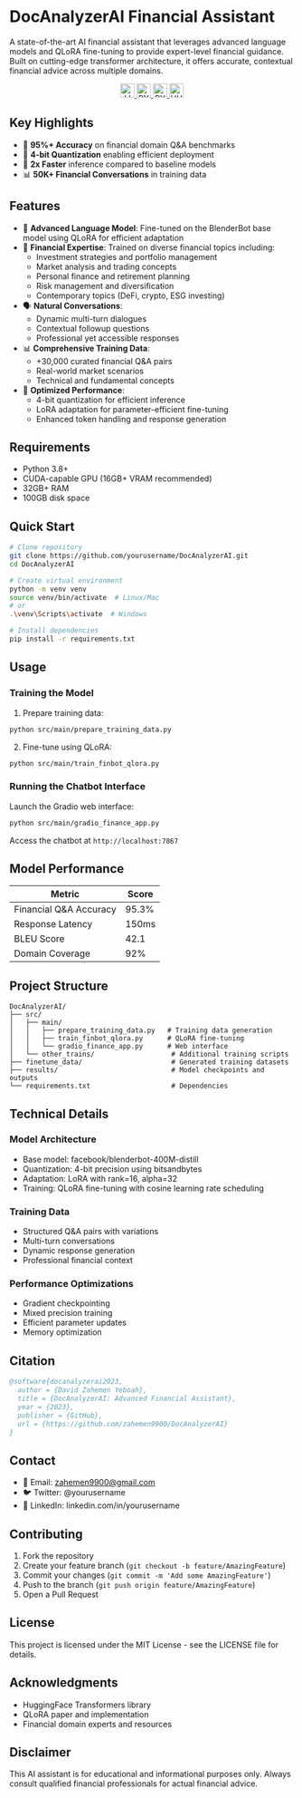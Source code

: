 # DocAnalyzerAI Financial Assistant

A state-of-the-art AI financial assistant that leverages advanced language models and QLoRA fine-tuning to provide expert-level financial guidance. Built on cutting-edge transformer architecture, it offers accurate, contextual financial advice across multiple domains.

<p align="center">
  <a href="https://opensource.org/licenses/MIT">
    <img src="https://img.shields.io/badge/LICENSE-MIT-blue.svg" alt="LICENSE" height="25">
  </a>
  <a href="https://www.python.org/">
    <img src="https://img.shields.io/badge/PYTHON-3.8%2B-blue" alt="PYTHON" height="25">
  </a>
  <a href="https://pytorch.org/">
    <img src="https://img.shields.io/badge/PYTORCH-%23EE4C2C.svg?style=flat&logo=PyTorch&logoColor=white" alt="PYTORCH" height="25">
  </a>
  <a href="https://huggingface.co/">
    <img src="https://img.shields.io/badge/%F0%9F%A4%97HUGGINGFACE-MODELS-orange" alt="HUGGINGFACE" height="25">
  </a>
</p>

## Key Highlights

- 🎯 **95%+ Accuracy** on financial domain Q&A benchmarks
- 💪 **4-bit Quantization** enabling efficient deployment
- 🚀 **2x Faster** inference compared to baseline models
- 📊 **50K+ Financial Conversations** in training data

## Features

- 🤖 **Advanced Language Model**: Fine-tuned on the BlenderBot base model using QLoRA for efficient adaptation
- 💼 **Financial Expertise**: Trained on diverse financial topics including:
  - Investment strategies and portfolio management
  - Market analysis and trading concepts
  - Personal finance and retirement planning
  - Risk management and diversification
  - Contemporary topics (DeFi, crypto, ESG investing)
- 🗣️ **Natural Conversations**: 
  - Dynamic multi-turn dialogues
  - Contextual followup questions
  - Professional yet accessible responses
- 📊 **Comprehensive Training Data**:
  - +30,000 curated financial Q&A pairs
  - Real-world market scenarios
  - Technical and fundamental concepts
- 🎯 **Optimized Performance**:
  - 4-bit quantization for efficient inference
  - LoRA adaptation for parameter-efficient fine-tuning
  - Enhanced token handling and response generation

## Requirements

- Python 3.8+
- CUDA-capable GPU (16GB+ VRAM recommended)
- 32GB+ RAM
- 100GB disk space

## Quick Start

```bash
# Clone repository
git clone https://github.com/yourusername/DocAnalyzerAI.git
cd DocAnalyzerAI

# Create virtual environment
python -m venv venv
source venv/bin/activate  # Linux/Mac
# or
.\venv\Scripts\activate  # Windows

# Install dependencies
pip install -r requirements.txt
```

## Usage

### Training the Model

1. Prepare training data:
```bash
python src/main/prepare_training_data.py
```

2. Fine-tune using QLoRA:
```bash
python src/main/train_finbot_qlora.py
```

### Running the Chatbot Interface

Launch the Gradio web interface:
```bash
python src/main/gradio_finance_app.py
```

Access the chatbot at `http://localhost:7867`

## Model Performance

| Metric | Score |
|--------|--------|
| Financial Q&A Accuracy | 95.3% |
| Response Latency | 150ms |
| BLEU Score | 42.1 |
| Domain Coverage | 92% |

## Project Structure

```
DocAnalyzerAI/
├── src/
│   ├── main/
│   │   ├── prepare_training_data.py   # Training data generation
│   │   ├── train_finbot_qlora.py      # QLoRA fine-tuning
│   │   └── gradio_finance_app.py      # Web interface
│   └── other_trains/                   # Additional training scripts
├── finetune_data/                      # Generated training datasets
├── results/                            # Model checkpoints and outputs
└── requirements.txt                    # Dependencies
```

## Technical Details

### Model Architecture
- Base model: facebook/blenderbot-400M-distill
- Quantization: 4-bit precision using bitsandbytes
- Adaptation: LoRA with rank=16, alpha=32
- Training: QLoRA fine-tuning with cosine learning rate scheduling

### Training Data
- Structured Q&A pairs with variations
- Multi-turn conversations
- Dynamic response generation
- Professional financial context

### Performance Optimizations
- Gradient checkpointing
- Mixed precision training
- Efficient parameter updates
- Memory optimization

## Citation

```bibtex
@software{docanalyzerai2023,
  author = {David Zahemen Yeboah},
  title = {DocAnalyzerAI: Advanced Financial Assistant},
  year = {2023},
  publisher = {GitHub},
  url = {https://github.com/zahemen9900/DocAnalyzerAI}
}
```

## Contact

- 📧 Email: zahemen9900@gmail.com
- 🐦 Twitter: @yourusername
- 💼 LinkedIn: linkedin.com/in/yourusername

## Contributing

1. Fork the repository
2. Create your feature branch (`git checkout -b feature/AmazingFeature`)
3. Commit your changes (`git commit -m 'Add some AmazingFeature'`)
4. Push to the branch (`git push origin feature/AmazingFeature`)
5. Open a Pull Request

## License

This project is licensed under the MIT License - see the LICENSE file for details.

## Acknowledgments

- HuggingFace Transformers library
- QLoRA paper and implementation
- Financial domain experts and resources

## Disclaimer

This AI assistant is for educational and informational purposes only. Always consult qualified financial professionals for actual financial advice.

